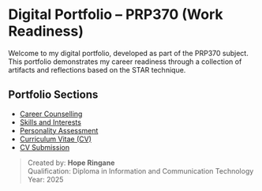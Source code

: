 # Digital Portfolio – PRP370 (Work Readiness)

Welcome to my digital portfolio, developed as part of the PRP370 subject. This portfolio demonstrates my career readiness through a collection of artifacts and reflections based on the STAR technique.

## Portfolio Sections

- [Career Counselling](career-counselling.md)
- [Skills and Interests](skills-and-interests.md)
- [Personality Assessment](personality-assessment.md)
- [Curriculum Vitae (CV)](cv.md)
- [CV Submission](cv-submission.md)

> Created by: **Hope Ringane**  
> Qualification: Diploma in Information and Communication Technology  
> Year: 2025
